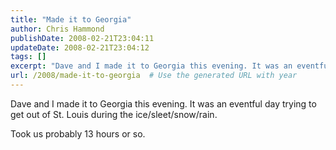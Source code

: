 ```yaml
---
title: "Made it to Georgia"
author: Chris Hammond
publishDate: 2008-02-21T23:04:11
updateDate: 2008-02-21T23:04:12
tags: []
excerpt: "Dave and I made it to Georgia this evening. It was an eventful day trying to get out of St. Louis during the ice/sleet/snow/rain.  Took us probably 13 hours or so. "
url: /2008/made-it-to-georgia  # Use the generated URL with year
---
```

<p>Dave and I made it to Georgia this evening. It was an eventful day trying to get out of St. Louis during the ice/sleet/snow/rain.</p> <p>Took us probably 13 hours or so.</p>
